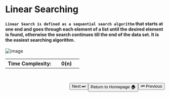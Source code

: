# Linear Searching

#### `Linear Search is defined as a sequential search algorithm` that starts at one end and goes through each element of a list until the desired element is found, otherwise the search continues till the end of the data set. It is the easiest searching algorithm.

![image](https://user-images.githubusercontent.com/72748315/208666345-f3ddd3ba-b729-4c75-a411-daeea71a8166.png)

<table>
    <tr>
        <th>Time Complexity:<th>
        <th> 0(n)<th>
    <tr>
</table>

<a style="float:right; margin-top: 30px"
 href='#'>
<button>⏮ Previous</button>
</a>
<a style="float: right; margin-top:30px"
 href='../../../README.md'>
<button>Return to Homepage 🏠</button>
</a>
<a style="float:right; margin-top: 30px"
 href='./Binary Search.md'>
<button>Next ⏭</button>
</a>
